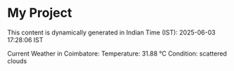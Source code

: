 # My Project

This content is dynamically generated in Indian Time (IST): 2025-06-03 17:28:06 IST


Current Weather in Coimbatore:
Temperature: 31.88 °C
Condition: scattered clouds
